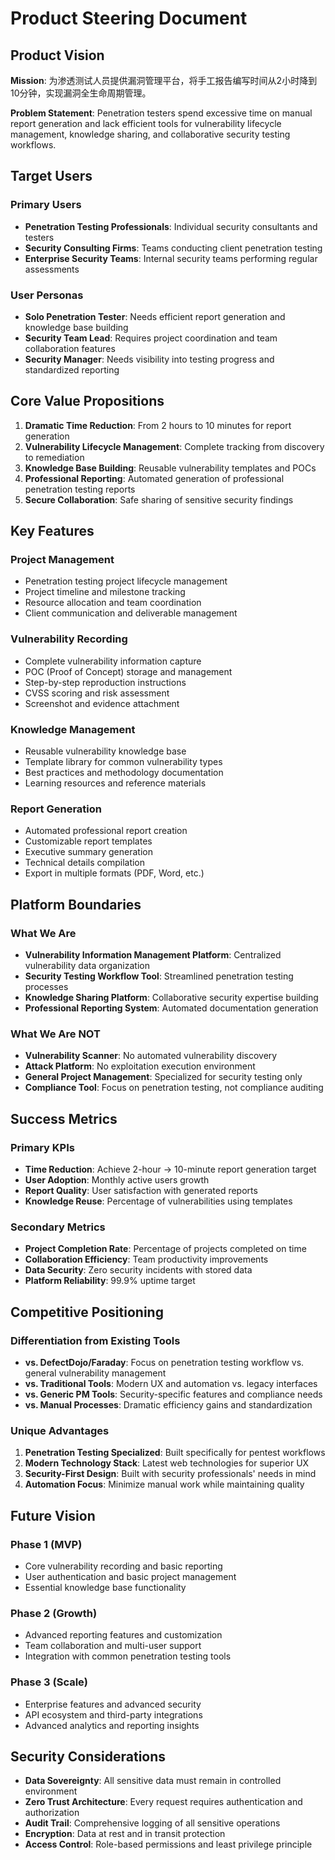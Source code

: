 # Product Steering Document

## Product Vision

**Mission**: 为渗透测试人员提供漏洞管理平台，将手工报告编写时间从2小时降到10分钟，实现漏洞全生命周期管理。

**Problem Statement**: Penetration testers spend excessive time on manual report generation and lack efficient tools for vulnerability lifecycle management, knowledge sharing, and collaborative security testing workflows.

## Target Users

### Primary Users
- **Penetration Testing Professionals**: Individual security consultants and testers
- **Security Consulting Firms**: Teams conducting client penetration testing
- **Enterprise Security Teams**: Internal security teams performing regular assessments

### User Personas
- **Solo Penetration Tester**: Needs efficient report generation and knowledge base building
- **Security Team Lead**: Requires project coordination and team collaboration features
- **Security Manager**: Needs visibility into testing progress and standardized reporting

## Core Value Propositions

1. **Dramatic Time Reduction**: From 2 hours to 10 minutes for report generation
2. **Vulnerability Lifecycle Management**: Complete tracking from discovery to remediation
3. **Knowledge Base Building**: Reusable vulnerability templates and POCs
4. **Professional Reporting**: Automated generation of professional penetration testing reports
5. **Secure Collaboration**: Safe sharing of sensitive security findings

## Key Features

### Project Management
- Penetration testing project lifecycle management
- Project timeline and milestone tracking
- Resource allocation and team coordination
- Client communication and deliverable management

### Vulnerability Recording
- Complete vulnerability information capture
- POC (Proof of Concept) storage and management
- Step-by-step reproduction instructions
- CVSS scoring and risk assessment
- Screenshot and evidence attachment

### Knowledge Management
- Reusable vulnerability knowledge base
- Template library for common vulnerability types
- Best practices and methodology documentation
- Learning resources and reference materials

### Report Generation
- Automated professional report creation
- Customizable report templates
- Executive summary generation
- Technical details compilation
- Export in multiple formats (PDF, Word, etc.)

## Platform Boundaries

### What We Are
- **Vulnerability Information Management Platform**: Centralized vulnerability data organization
- **Security Testing Workflow Tool**: Streamlined penetration testing processes
- **Knowledge Sharing Platform**: Collaborative security expertise building
- **Professional Reporting System**: Automated documentation generation

### What We Are NOT
- **Vulnerability Scanner**: No automated vulnerability discovery
- **Attack Platform**: No exploitation execution environment  
- **General Project Management**: Specialized for security testing only
- **Compliance Tool**: Focus on penetration testing, not compliance auditing

## Success Metrics

### Primary KPIs
- **Time Reduction**: Achieve 2-hour → 10-minute report generation target
- **User Adoption**: Monthly active users growth
- **Report Quality**: User satisfaction with generated reports
- **Knowledge Reuse**: Percentage of vulnerabilities using templates

### Secondary Metrics
- **Project Completion Rate**: Percentage of projects completed on time
- **Collaboration Efficiency**: Team productivity improvements
- **Data Security**: Zero security incidents with stored data
- **Platform Reliability**: 99.9% uptime target

## Competitive Positioning

### Differentiation from Existing Tools
- **vs. DefectDojo/Faraday**: Focus on penetration testing workflow vs. general vulnerability management
- **vs. Traditional Tools**: Modern UX and automation vs. legacy interfaces
- **vs. Generic PM Tools**: Security-specific features and compliance needs
- **vs. Manual Processes**: Dramatic efficiency gains and standardization

### Unique Advantages
1. **Penetration Testing Specialized**: Built specifically for pentest workflows
2. **Modern Technology Stack**: Latest web technologies for superior UX
3. **Security-First Design**: Built with security professionals' needs in mind
4. **Automation Focus**: Minimize manual work while maintaining quality

## Future Vision

### Phase 1 (MVP)
- Core vulnerability recording and basic reporting
- User authentication and basic project management
- Essential knowledge base functionality

### Phase 2 (Growth)
- Advanced reporting features and customization
- Team collaboration and multi-user support
- Integration with common penetration testing tools

### Phase 3 (Scale)
- Enterprise features and advanced security
- API ecosystem and third-party integrations
- Advanced analytics and reporting insights

## Security Considerations

- **Data Sovereignty**: All sensitive data must remain in controlled environment
- **Zero Trust Architecture**: Every request requires authentication and authorization
- **Audit Trail**: Comprehensive logging of all sensitive operations
- **Encryption**: Data at rest and in transit protection
- **Access Control**: Role-based permissions and least privilege principle